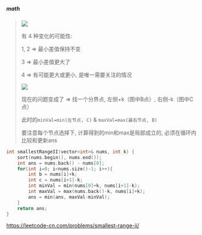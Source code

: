 ##### math

> <img src="https://pic.leetcode-cn.com/1635836119-TrmJSr-20211102134603.png">
>
> 有 4 种变化的可能性:
> 
> 1, 2 => 最小差值保持不变
> 
> 3 => 最小差值更大了
> 
> 4 => 有可能更大或更小, 是唯一需要关注的情况
> 
> <img src="https://pic.leetcode-cn.com/a4a7dd4ba6ee617e1c701a32edd71d8e2d592748f931f007bb870be4f4d095ed-%E6%88%AA%E5%B1%8F2020-02-19%E4%B8%8B%E5%8D%884.47.08.png">
> 
> 现在的问题变成了 => 找一个分界点, 左侧+k（图中B点）, 右侧-k（图中C点）
> 
> 此时的`minVal=min(左节点, C)` & `maxVal=max(最右节点, B)`
> 
> 要注意每个节点选择下, 计算得到的min和max是局部成立的, 必须在循环内比较和更新ans

```CPP
int smallestRangeII(vector<int>& nums, int k) {
    sort(nums.begin(), nums.end());
    int ans = nums.back() - nums[0];
    for(int i=0; i<nums.size()-1; i++){
        int b = nums[i]+k;
        int c = nums[i+1]-k;
        int minVal = min(nums[0]+k, nums[i+1]-k);
        int maxVal = max(nums.back()-k, nums[i]+k);
        ans = min(ans, maxVal-minVal);
    }
    return ans;
}
```

https://leetcode-cn.com/problems/smallest-range-ii/